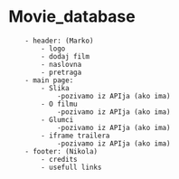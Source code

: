 # Movie_database
 
        - header: (Marko)
            - logo
            - dodaj film
            - naslovna
            - pretraga
        - main page:
            - Slika
                -pozivamo iz APIja (ako ima)
            - O filmu
                -pozivamo iz APIja (ako ima)
            - Glumci
                -pozivamo iz APIja (ako ima)
            - iframe trailera
                -pozivamo iz APIja (ako ima)
        - footer: (Nikola)
            - credits
            - usefull links
